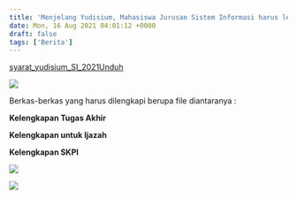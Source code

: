 ```yaml
---
title: 'Menjelang Yudisium, Mahasiswa Jurusan Sistem Informasi harus lengkapi berbagai berkas yang harus dipenuhi'
date: Mon, 16 Aug 2021 04:01:12 +0000
draft: false
tags: ['Berita']
---
```


[syarat\_yudisium\_SI\_2021](https://unda.ac.id/2/wp-content/uploads/2021/08/syarat_yudisium_SI_2021.pdf)[Unduh](https://unda.ac.id/2/wp-content/uploads/2021/08/syarat_yudisium_SI_2021.pdf)

![](https://unda.ac.id/2/wp-content/uploads/2021/08/Berkas-berkas-kelulusan-Jurusan-Sistem-Informasi-1-1024x576.png)

Berkas-berkas yang harus dilengkapi berupa file diantaranya :

**Kelengkapan Tugas Akhir**

**Kelengkapan untuk Ijazah**

**Kelengkapan SKPI**

![](https://unda.ac.id/2/wp-content/uploads/2021/08/yudisium1.jpg)

![](https://unda.ac.id/2/wp-content/uploads/2021/08/yudisium2.jpg)